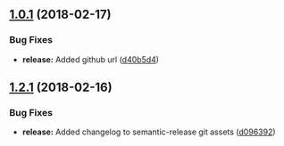 <a name="1.0.1"></a>
## [1.0.1](https://github.com/thunder-js/toposort/compare/6afd0f60903c596594ab379156a7641d9a4882d8...v1.0.1) (2018-02-17)


### Bug Fixes

* **release:** Added github url ([d40b5d4](https://github.com/thunder-js/toposort/commit/d40b5d4))

<a name="1.2.1"></a>
## [1.2.1](https://github.com/thunder-js/common-js/compare/1928687b5370ae4f1d06a36c7f7c35fed85965a6...v1.2.1) (2018-02-16)


### Bug Fixes

* **release:** Added changelog to semantic-release git assets ([d096392](https://github.com/thunder-js/common-js/commit/d096392))
